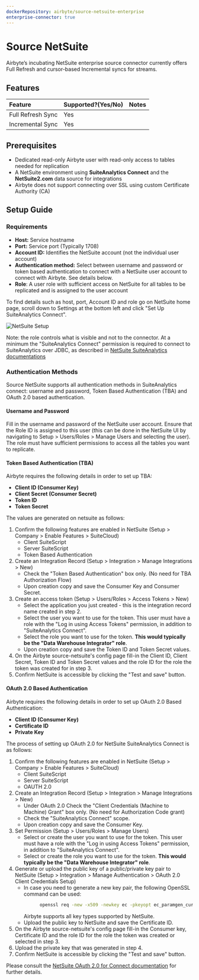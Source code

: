 ```yaml
---
dockerRepository: airbyte/source-netsuite-enterprise
enterprise-connector: true
---
```

# Source NetSuite

Airbyte’s incubating NetSuite enterprise source connector currently offers Full Refresh and cursor-based Incremental syncs for streams.

## Features

| Feature           | Supported?\(Yes/No\) | Notes |
| :---------------- | :------------------- | :---- |
| Full Refresh Sync | Yes                  |       |
| Incremental Sync  | Yes                  |       |

## Prerequisites

- Dedicated read-only Airbyte user with read-only access to tables needed for replication
- A NetSuite environment using **SuiteAnalytics Connect** and the **NetSuite2.com** data source for integrations
- Airbyte does not support connecting over SSL using custom Certificate Authority (CA)

## Setup Guide

### Requirements

- **Host:** Service hostname
- **Port:** Service port (Typically 1708)
- **Account ID:** Identifies the NetSuite account (not the individual user account)
- **Authentication method:** Select between username and password or token based authentication to connect with a NetSuite user account to connect with Airbyte. See details below.
- **Role**: A user role with sufficient access on NetSuite for all tables to be replicated and is assigned to the user account

To find details such as host, port, Account ID and role go on NetSuite home page, scroll down to Settings at the bottom left and click "Set Up SuiteAnalytics Connect".

![NetSuite Setup](/assets/docs/enterprise-connectors/netsuite-setup.png)

Note: the role controls what is visible and not to the connector. At a minimum the "SuiteAnalytics Connect" permission is required to connect to SuiteAnalytics over JDBC, as described in [NetSuite SuiteAnalytics documentations](https://docs.oracle.com/en/cloud/saas/netsuite/ns-online-help/section_4102771016.html#To-set-up-SuiteAnalytics-Connect-permissions-using-Manage-Roles%3A)

### Authentication Methods

Source NetSuite supports all authentication methods in SuiteAnalytics connect: username and password, Token Based Authentication (TBA) and OAuth 2.0 based authentication.

#### Username and Password

Fill in the username and password of the NetSuite user account.
Ensure that the Role ID is assigned to this user (this can be done in the NetSuite UI by navigating to Setup > Users/Roles > Manage Users and selecting the user). The role must have sufficient permissions to access all the tables you want to replicate.

#### Token Based Authentication (TBA)
Airbyte requires the following details in order to set up TBA:
- **Client ID (Consumer Key)**
- **Client Secret (Consumer Secret)**
- **Token ID**
- **Token Secret**

The values are generated on netsuite as follows:
1. Confirm the following features are enabled in NetSuite (Setup > Company > Enable Features > SuiteCloud)
   - Client SuiteScript
   - Server SuiteScript
   - Token Based Authentication
2. Create an Integration Record (Setup > Integration > Manage Integrations > New)
   - Check the "Token Based Authentication" box only. (No need for TBA Authorization Flow)
   - Upon creation copy and save the Consumer Key and Consumer Secret.
3. Create an access token (Setup > Users/Roles > Access Tokens > New)
   - Select the application you just created - this is the integration record name created in step 2.
   - Select the user you want to use for the token. This user must have a role with the "Log in using Access Tokens" permission, in addition to "SuiteAnalytics Connect".
   - Select the role you want to use for the token. **This would typically be the "Data Warehouse Integrator" role**.
   - Upon creation copy and save the Token ID and Token Secret values.
4. On the Airbyte source-netsuite's config page fill-in the Client ID, Client Secret, Token ID and Token Secret values and the role ID for the role the token was created for in step 3.
5. Confirm NetSuite is accessible by clicking the "Test and save" button.

#### OAuth 2.0 Based Authentication
Airbyte requires the following details in order to set up OAuth 2.0 Based Authentication:
- **Client ID (Consumer Key)**
- **Certificate ID**
- **Private Key**

The process of setting up OAuth 2.0 for NetSuite SuiteAnalytics Connect is as follows:
1. Confirm the following features are enabled in NetSuite (Setup > Company > Enable Features > SuiteCloud)
    - Client SuiteScript
    - Server SuiteScript
    - OAUTH 2.0
2. Create an Integration Record (Setup > Integration > Manage Integrations > New)
    - Under OAuth 2.0 Check the "Client Credentials (Machine to Machine) Grant" box only. (No need for Authorization Code grant)
    - Check the "SuiteAnalytics Connect" scope.
    - Upon creation copy and save the Consumer Key.
3. Set Permission (Setup > Users/Roles > Manage Users)
    - Select or create the user you want to use for the token. This user must have a role with the "Log in using Access Tokens" permission, in addition to "SuiteAnalytics Connect".
    - Select or create the role you want to use for the token. **This would typically be the "Data Warehouse Integrator" role**.
4. Generate or upload the public key of a public/private key pair to NetSuite (Setup > Integration > Manage Authentication > OAuth 2.0 Client Credentials Setup)
    - In case you need to generate a new key pair, the following OpenSSL command can be used:
      ```bash
            openssl req -new -x509 -newkey ec -pkeyopt ec_paramgen_curve:prime256v1 -pkeyopt ec_param_enc:named_curve -nodes -days 365 -out public.pem -keyout private.pem
      ```
      Airbyte supports all key types supported by NetSuite.
    - Upload the public key to NetSuite and save the Certificate ID.
5. On the Airbyte source-netsuite's config page fill-in the Consumer key, Certificate ID and the role ID for the role the token was created or selected in step 3.
6. Upload the private key that was generated in step 4.
7. Confirm NetSuite is accessible by clicking the "Test and save" button.

Please consult the [NetSuite OAuth 2.0 for Connect documentation](https://docs.oracle.com/en/cloud/saas/netsuite/ns-online-help/article_0907012138.html) for further details.






